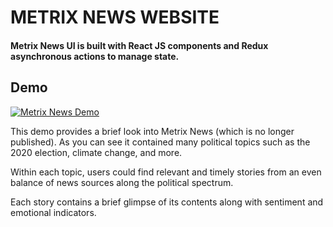 # METRIX NEWS WEBSITE
#### Metrix News UI is built with React JS components and Redux asynchronous actions to manage state.

## Demo
[![Metrix News Demo](http://img.youtube.com/vi/Un2l351v1jQ/0.jpg)](http://www.youtube.com/watch?v=Un2l351v1jQ)

This demo provides a brief look into Metrix News (which is no longer published). As you can see it contained many political topics such as the 2020 election, climate change, and more.

Within each topic, users could find relevant and timely stories from an even balance of news sources along the political spectrum. 

Each story contains a brief glimpse of its contents along with sentiment and emotional indicators.
